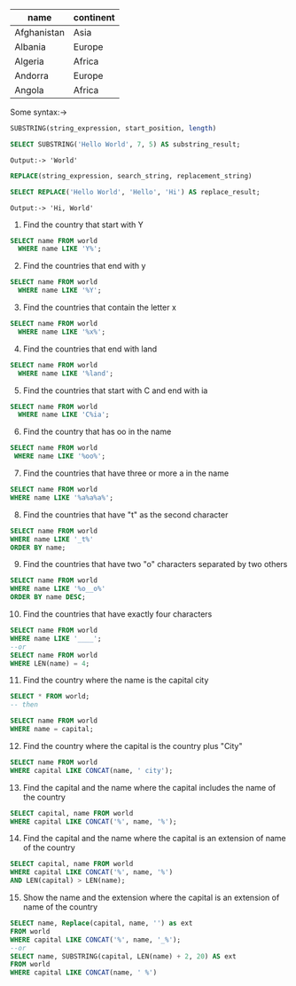 | name        | continent   |
|-------------|-------------|
| Afghanistan | Asia        |
| Albania     | Europe      |
| Algeria     | Africa      |
| Andorra     | Europe      |
| Angola      | Africa      |

Some syntax:->
```sql
SUBSTRING(string_expression, start_position, length)

SELECT SUBSTRING('Hello World', 7, 5) AS substring_result;
```
`Output:->
'World'
`

```sql
REPLACE(string_expression, search_string, replacement_string)

SELECT REPLACE('Hello World', 'Hello', 'Hi') AS replace_result;
```
`Output:->
'Hi, World'
`

1. Find the country that start with Y
```sql
SELECT name FROM world
  WHERE name LIKE 'Y%';
```

2. Find the countries that end with y
```sql
SELECT name FROM world
  WHERE name LIKE '%Y';
```

3. Find the countries that contain the letter x
```sql
SELECT name FROM world
  WHERE name LIKE '%x%';
```

4. Find the countries that end with land
```sql
SELECT name FROM world
  WHERE name LIKE '%land';
```

5. Find the countries that start with C and end with ia
```sql
SELECT name FROM world
  WHERE name LIKE 'C%ia';
```
6. Find the country that has oo in the name
```sql
SELECT name FROM world
 WHERE name LIKE '%oo%';
```

7. Find the countries that have three or more a in the name
```sql
SELECT name FROM world
WHERE name LIKE '%a%a%a%';
```

8. Find the countries that have "t" as the second character
```sql
SELECT name FROM world
WHERE name LIKE '_t%'
ORDER BY name;
```

9. Find the countries that have two "o" characters separated by two others
```sql
SELECT name FROM world
WHERE name LIKE '%o__o%'
ORDER BY name DESC;
```

10. Find the countries that have exactly four characters
```sql
SELECT name FROM world
WHERE name LIKE '____';
--or
SELECT name FROM world 
WHERE LEN(name) = 4;
```

11. Find the country where the name is the capital city
```sql
SELECT * FROM world;
-- then

SELECT name FROM world
WHERE name = capital;
```

12. Find the country where the capital is the country plus "City"
```sql
SELECT name FROM world
WHERE capital LIKE CONCAT(name, ' city');
```

13. Find the capital and the name where the capital includes the name of the country
```sql
SELECT capital, name FROM world
WHERE capital LIKE CONCAT('%', name, '%');
```

14. Find the capital and the name where the capital is an extension of name of the country
```sql
SELECT capital, name FROM world
WHERE capital LIKE CONCAT('%', name, '%')
AND LEN(capital) > LEN(name);
```

15. Show the name and the extension where the capital is an extension of name of the country
```sql
SELECT name, Replace(capital, name, '') as ext
FROM world
WHERE capital LIKE CONCAT('%', name, '_%');
--or
SELECT name, SUBSTRING(capital, LEN(name) + 2, 20) AS ext
FROM world
WHERE capital LIKE CONCAT(name, ' %')
```

